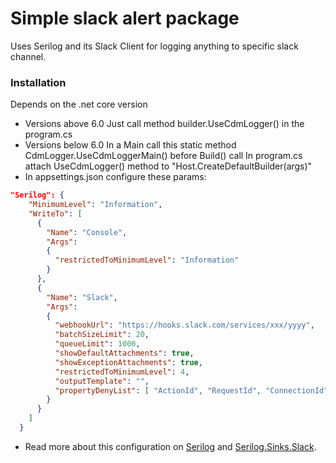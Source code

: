 # Simple slack alert package
Uses Serilog and its Slack Client for logging anything to specific slack channel.

### Installation
 Depends on the .net core version
 - Versions above 6.0
 Just call method builder.UseCdmLogger() in the program.cs
 - Versions below 6.0
 In a Main call this static method CdmLogger.UseCdmLoggerMain() before Build() call
 In program.cs attach UseCdmLogger() method to "Host.CreateDefaultBuilder(args)"
- In appsettings.json configure these params:
```JSON
"Serilog": {
    "MinimumLevel": "Information",
    "WriteTo": [
      {
        "Name": "Console",
        "Args":
        {
          "restrictedToMinimumLevel": "Information"
        }
      },
      {
        "Name": "Slack",
        "Args": 
        {
          "webhookUrl": "https://hooks.slack.com/services/xxx/yyyy",
          "batchSizeLimit": 20,
          "queueLimit": 1000,
          "showDefaultAttachments": true,
          "showExceptionAttachments": true,
          "restrictedToMinimumLevel": 4,
          "outputTemplate": "",
          "propertyDenyList": [ "ActionId", "RequestId", "ConnectionId" ]
        }
      }
    ]
  }
```
 - Read more about this configuration on [Serilog](https://serilog.net/) and [Serilog.Sinks.Slack](https://github.com/serilog-contrib/serilog-sinks-slackclient).
